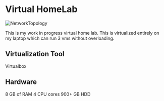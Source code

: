 # Virtual HomeLab
![NetworkTopology](https://github.com/dyang21/Virtual-HomeLab/blob/main/VirtualHomeLab0.png)

This is my work in progress virtual home lab. This is virtualized entirely on my laptop which can run 3 vms without overloading.

## Virtualization Tool

Virtualbox

## Hardware
8 GB of RAM
4 CPU cores
900+ GB HDD


